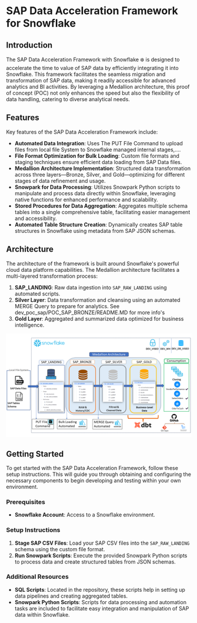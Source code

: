 # SAP Data Acceleration Framework for Snowflake

## Introduction
The SAP Data Acceleration Framework with Snowflake ❄️ is designed to accelerate the time to value of SAP data by efficiently integrating it into Snowflake. This framework facilitates the seamless migration and transformation of SAP data, making it readily accessible for advanced analytics and BI activities. By leveraging a Medallion architecture, this proof of concept (POC) not only enhances the speed but also the flexibility of data handling, catering to diverse analytical needs.

## Features
Key features of the SAP Data Acceleration Framework include:
- **Automated Data Integration**: Uses The PUT File Command to upload files from local file System to Snowflake managed internal stages,....
- **File Format Optimization for Bulk Loading**: Custom file formats and staging techniques ensure efficient data loading from SAP Data files.
- **Medallion Architecture Implementation**: Structured data transformation across three layers—Bronze, Silver, and Gold—optimizing for different stages of data refinement and usage.
- **Snowpark for Data Processing**: Utilizes Snowpark Python scripts to manipulate and process data directly within Snowflake, leveraging native functions for enhanced performance and scalability.
- **Stored Procedures for Data Aggregation**: Aggregates multiple schema tables into a single comprehensive table, facilitating easier management and accessibility.
- **Automated Table Structure Creation**: Dynamically creates SAP table structures in Snowflake using metadata from SAP JSON schemas.


## Architecture
The architecture of the framework is built around Snowflake's powerful cloud data platform capabilities. The Medallion architecture facilitates a multi-layered transformation process:

1. **SAP_LANDING**: Raw data ingestion into `SAP_RAW_LANDING` using automated scripts.
2. **Silver Layer**: Data transformation and cleansing using an automated MERGE Query to prepare for analytics. See dev_poc_sap/POC_SAP_BRONZE/README.MD for more info's
3. **Gold Layer**: Aggregated and summarized data optimized for business intelligence.

![Architecture Diagram](docs/images/architecture.png)

## Getting Started
To get started with the SAP Data Acceleration Framework, follow these setup instructions. This will guide you through obtaining and configuring the necessary components to begin developing and testing within your own environment.

### Prerequisites
- **Snowflake Account**: Access to a Snowflake environment.

### Setup Instructions
1. **Stage SAP CSV Files**: Load your SAP CSV files into the `SAP_RAW_LANDING` schema using the custom file format.
2. **Run Snowpark Scripts**: Execute the provided Snowpark Python scripts to process data and create structured tables from JSON schemas.

### Additional Resources
- **SQL Scripts**: Located in the repository, these scripts help in setting up data pipelines and creating aggregated tables.
- **Snowpark Python Scripts**: Scripts for data processing and automation tasks are included to facilitate easy integration and manipulation of SAP data within Snowflake.
